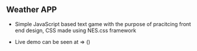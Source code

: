 ## Weather APP

- Simple JavaScript based text game with the purpose of pracitcing front end design, CSS made using NES.css framework

- Live demo can be seen at => () 
